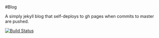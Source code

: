 #Blog

A simply jekyll blog that self-deploys to gh pages when commits to master are pushed.

[![Build Status](https://travis-ci.org/chadlavi/blog.svg?branch=master)](https://travis-ci.org/chadlavi/blog)